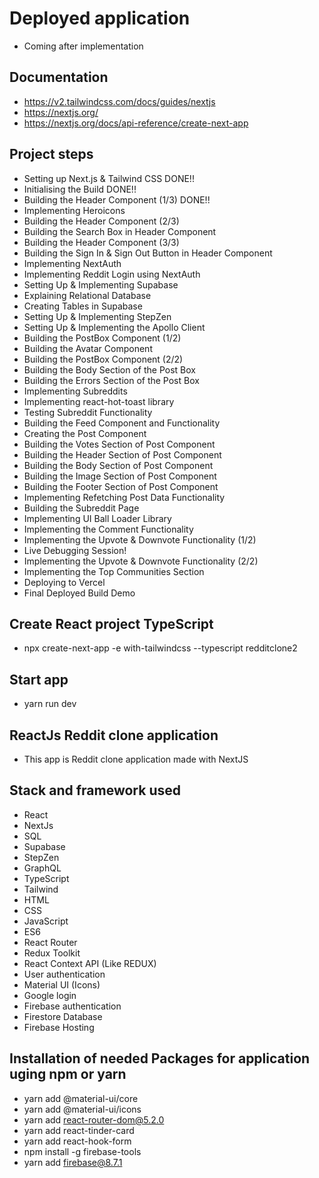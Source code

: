 # Deployed application
* Coming after implementation

## Documentation
* https://v2.tailwindcss.com/docs/guides/nextjs
* https://nextjs.org/
* https://nextjs.org/docs/api-reference/create-next-app

## Project steps
* Setting up Next.js & Tailwind CSS		DONE!!
* Initialising the Build				DONE!!
* Building the Header Component (1/3)	DONE!!
* Implementing Heroicons				
* Building the Header Component (2/3)
* Building the Search Box in Header Component
* Building the Header Component (3/3)
* Building the Sign In & Sign Out Button in Header Component
* Implementing NextAuth
* Implementing Reddit Login using NextAuth
* Setting Up & Implementing Supabase
* Explaining Relational Database
* Creating Tables in Supabase 
* Setting Up & Implementing StepZen
* Setting Up & Implementing the Apollo Client
* Building the PostBox Component (1/2)
* Building the Avatar Component
* Building the PostBox Component (2/2)
* Building the Body Section of the Post Box
* Building the Errors Section of the Post Box
* Implementing Subreddits
* Implementing react-hot-toast library
* Testing Subreddit Functionality
* Building the Feed Component and Functionality
* Creating the Post Component
* Building the Votes Section of Post Component
* Building the Header Section of Post Component
* Building the Body Section of Post Component
* Building the Image Section of Post Component
* Building the Footer Section of Post Component
* Implementing Refetching Post Data Functionality
* Building the Subreddit Page
* Implementing UI Ball Loader Library
* Implementing the Comment Functionality
* Implementing the Upvote & Downvote Functionality (1/2)
* Live Debugging Session!
* Implementing the Upvote & Downvote Functionality (2/2)
* Implementing the Top Communities Section
* Deploying to Vercel
* Final Deployed Build Demo

## Create React project TypeScript
* npx create-next-app -e with-tailwindcss --typescript redditclone2

## Start app
* yarn run dev

## ReactJs Reddit clone application
* This app is Reddit clone application made with NextJS

## Stack and framework used
* React
* NextJs
* SQL
* Supabase
* StepZen
* GraphQL
* TypeScript
* Tailwind
* HTML
* CSS
* JavaScript
* ES6
* React Router
* Redux Toolkit
* React Context API (Like REDUX)
* User authentication
* Material UI (Icons)
* Google login
* Firebase authentication
* Firestore Database
* Firebase Hosting 

## Installation of needed Packages for application uging npm or yarn
* yarn add @material-ui/core
* yarn add @material-ui/icons
* yarn add react-router-dom@5.2.0
* yarn add react-tinder-card
* yarn add react-hook-form
* npm install -g firebase-tools
* yarn add firebase@8.7.1
